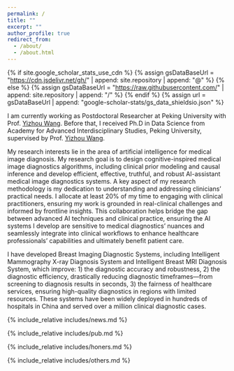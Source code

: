 ```yaml
---
permalink: /
title: ""
excerpt: ""
author_profile: true
redirect_from: 
  - /about/
  - /about.html
---
```


{% if site.google_scholar_stats_use_cdn %}
{% assign gsDataBaseUrl = "https://cdn.jsdelivr.net/gh/" | append: site.repository | append: "@" %}
{% else %}
{% assign gsDataBaseUrl = "https://raw.githubusercontent.com/" | append: site.repository | append: "/" %}
{% endif %}
{% assign url = gsDataBaseUrl | append: "google-scholar-stats/gs_data_shieldsio.json" %}

<span class='anchor' id='about-me'></span>

I am currently working as Postdoctoral Researcher at Peking University with Prof. [Yizhou Wang](https://cfcs.pku.edu.cn/wangyizhou/#../../../english/index.htm).
Before that, I received Ph.D in Data Science from Academy for Advanced Interdisciplinary Studies, Peking University, supervised by Prof. [Yizhou Wang](https://cfcs.pku.edu.cn/wangyizhou/#../../../english/index.htm).

My research interests lie in the area of artificial intelligence for medical image diagnosis. My research goal is to design cognitive-inspired medical image diagnostics algorithms, including clinical prior modeling and causal inference and develop efficient, effective, truthful, and robust AI-assistant medical image diagnostics systems. A key aspect of my research methodology is my dedication to understanding and addressing clinicians’ practical needs. I allocate at least 20% of my time to engaging with clinical practitioners, ensuring my work is grounded in real-clinical challenges and informed by frontline insights. This collaboration helps bridge the gap between advanced AI techniques and clinical practice, ensuring the AI systems I develop are sensitive to medical diagnostics’ nuances and seamlessly integrate into clinical workflows to enhance healthcare professionals’ capabilities and ultimately benefit patient care. 

I have developed Breast Imaging Diagnostic Systems, including Intelligent Mammography X-ray Diagnosis System and Intelligent Breast MRI Diagnosis System, which improve: 1) the diagnostic accuracy and robustness, 2) the diagnostic efficiency, drastically reducing diagnostic timeframes—from screening to diagnosis results in seconds, 3) the fairness of healthcare services, ensuring high-quality
diagnostics in regions with limited resources. These systems have been widely deployed in hundreds of hospitals in China and served over a million clinical diagnostic cases.


{% include_relative includes/news.md %}

{% include_relative includes/pub.md %}

{% include_relative includes/honers.md %}

{% include_relative includes/others.md %}
